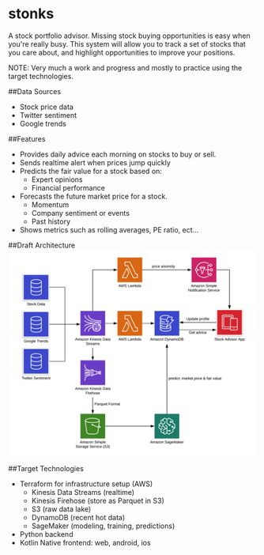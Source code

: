 # stonks 
A stock portfolio advisor. Missing stock buying opportunities is easy when you're really busy. This system will allow you to track a set of stocks that you care about, and highlight opportunities to improve your positions.

NOTE: Very much a work and progress and mostly to practice using the target technologies.

##Data Sources
* Stock price data
* Twitter sentiment
* Google trends

##Features
* Provides daily advice each morning on stocks to buy or sell.
* Sends realtime alert when prices jump quickly
* Predicts the fair value for a stock based on:
    * Expert opinions
    * Financial performance 
* Forecasts the future market price for a stock.
    * Momentum
    * Company sentiment or events
    * Past history
* Shows metrics such as rolling averages, PE ratio, ect...

##Draft Architecture
![High Level](/stonks-high-level-architecture.png?raw=true "High Level Architecture")

##Target Technologies
* Terraform for infrastructure setup (AWS)
    * Kinesis Data Streams (realtime)
    * Kinesis Firehose (store as Parquet in S3)
    * S3 (raw data lake)
    * DynamoDB (recent hot data)
    * SageMaker (modeling, training, predictions)
* Python backend
* Kotlin Native frontend: web, android, ios
